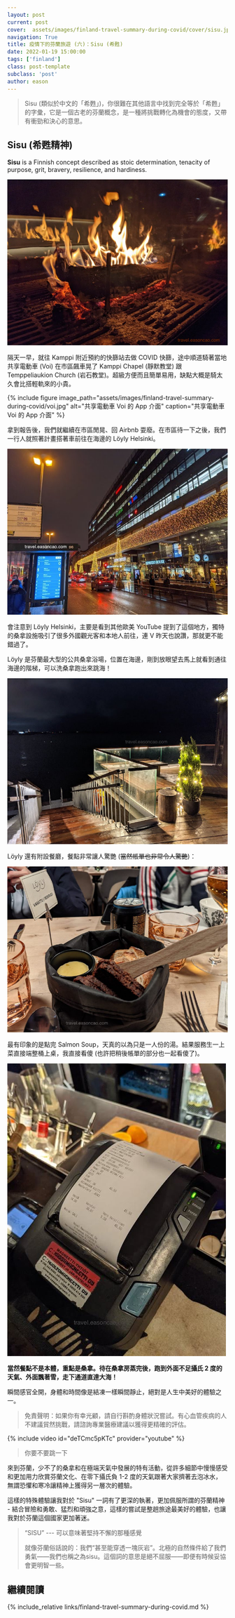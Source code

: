 ```yaml
---
layout: post
current: post
cover:  assets/images/finland-travel-summary-during-covid/cover/sisu.jpg
navigation: True
title: 疫情下的芬蘭旅遊 (六)：Sisu (希甦)
date: 2022-01-19 15:00:00
tags: ['finland']
class: post-template
subclass: 'post'
author: eason
---
```


> Sisu (類似於中文的「希甦」)，你很難在其他語言中找到完全等於「希甦」的字彙，它是一個古老的芬蘭概念，是一種將挑戰轉化為機會的態度，又帶有衝勁和決心的意思。

## Sisu (希甦精神)

**Sisu** is a Finnish concept described as stoic determination, tenacity of purpose, grit, bravery, resilience, and hardiness.

![](assets/images/finland-travel-summary-during-covid/loyly-fire.jpg)

隔天一早，就往 Kamppi 附近預約的快篩站去做 COVID 快篩，途中順道騎著當地共享電動車 (Voi) 在市區飆車晃了 Kamppi Chapel (靜默教堂) 跟 Temppeliaukion Church (岩石教堂)。超級方便而且簡單易用，缺點大概是騎太久會比搭輕軌來的小貴。

{% include figure image_path="assets/images/finland-travel-summary-during-covid/voi.jpg" alt="共享電動車 Voi 的 App 介面" caption="共享電動車 Voi 的 App 介面" %}

拿到報告後，我們就繼續在市區閒晃、回 Airbnb 耍廢。在市區待一下之後，我們一行人就照著計畫搭著車前往在海邊的 Löyly Helsinki。

![](assets/images/finland-travel-summary-during-covid/hel-road-station.jpg)

會注意到 Löyly Helsinki，主要是看到其他歐美 YouTube 提到了這個地方，獨特的桑拿設施吸引了很多外國觀光客和本地人前往，連 V 昨天也說讚，那就更不能錯過了。

Löyly 是芬蘭最大型的公共桑拿浴場，位置在海邊，剛到放眼望去馬上就看到通往海邊的階梯，可以洗桑拿跑出來跳海！

![](assets/images/finland-travel-summary-during-covid/loyly-sauna-sea.jpg)

Löyly 還有附設餐廳，餐點非常讓人驚艷 (~~當然帳單也非常令人驚艷~~)：

![](assets/images/finland-travel-summary-during-covid/loyly-food.jpg)

最有印象的是點完 Salmon Soup，天真的以為只是一人份的湯。結果服務生一上菜直接端整桶上桌，我直接看傻 (也許把稍後帳單的部分也一起看傻了)。

![](assets/images/finland-travel-summary-during-covid/loyly-reciept.jpg)

**當然餐點不是本體，重點是桑拿。待在桑拿房蒸完後，跑到外面不足攝氏 2 度的天氣、外面飄著雪，走下通道直達大海！**

瞬間感官全開，身體和時間像是結凍一樣瞬間靜止，絕對是人生中美好的體驗之一。

> 免責聲明：如果你有幸光顧，請自行斟酌身體狀況嘗試。有心血管疾病的人不建議貿然挑戰，請諮詢專業醫療建議以獲得更精確的評估。

{% include video id="deTCmc5pKTc" provider="youtube" %}

> 你要不要跳一下

來到芬蘭，少不了的桑拿和在極端天氣中發展的特有活動，從許多細節中慢慢感受和更加用力欣賞芬蘭文化、在零下攝氏負 1-2 度的天氣跟著大家擠著去泡冰水，無謂恐懼和寒冷讓精神上獲得另一層次的體驗。

這樣的特殊體驗讓我對於 "Sisu" 一詞有了更深的執著，更加佩服所謂的芬蘭精神 - 結合冒險和勇敢、猛烈和頑強之意，這樣的嘗試是整趟旅途最美好的體驗，也讓我對於芬蘭這個國家更加著迷。

> “SISU” --- 可以意味著堅持不懈的那種感覺
>
> 就像芬蘭俗話說的：我們“甚至能穿透一塊灰岩”。北極的自然條件給了我們勇氣——我們也稱之為sisu。這個詞的意思是絕不屈服——即便有時候妥協會更明智一些。

## 繼續閱讀

{% include_relative links/finland-travel-summary-during-covid.md %}
